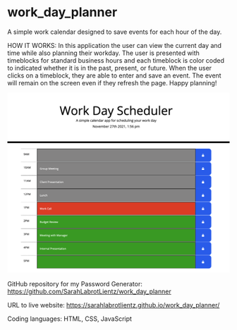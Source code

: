 # work_day_planner
A simple work calendar designed to save events for each hour of the day. 


HOW IT WORKS:
In this application the user can view the current day and time while also planning their workday. The user is presented with timeblocks for standard business hours and each timeblock is color coded to indicated whether it is in the past, present, or future. When the user clicks on a timeblock, they are able to enter and save an event. The event will remain on the screen even if they refresh the page. Happy planning!



![The Work Day Planner application is color coded and allows users to edit events.](./assets/ScreenShot.png)

GitHub repository for my Password Generator: https://github.com/SarahLabrotLientz/work_day_planner

URL to live website: https://sarahlabrotlientz.github.io/work_day_planner/

Coding languages: HTML, CSS, JavaScript